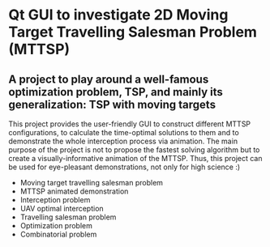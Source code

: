 # Qt GUI to investigate 2D Moving Target Travelling Salesman Problem (MTTSP)

## A project to play around a well-famous optimization problem, TSP, and mainly its generalization: TSP with moving targets

This project provides the user-friendly GUI to construct different MTTSP configurations, to calculate the time-optimal solutions to them and to demonstrate the whole interception process via animation.
The main purpose of the project is not to propose the fastest solving algorithm but to create a visually-informative animation of the MTTSP. Thus, this project can be used for eye-pleasant demonstrations, not only for high science :)

* Moving target travelling salesman problem
* MTTSP animated demonstration
* Interception problem
* UAV optimal interception
* Travelling salesman problem
* Optimization problem
* Combinatorial problem
